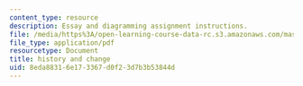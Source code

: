 ```yaml
---
content_type: resource
description: Essay and diagramming assignment instructions.
file: /media/https%3A/open-learning-course-data-rc.s3.amazonaws.com/mas-965-social-visualization-fall-2004/8eda88316e173367d0f23d7b3b53844d_assn5.pdf
file_type: application/pdf
resourcetype: Document
title: history and change
uid: 8eda8831-6e17-3367-d0f2-3d7b3b53844d
---
```

